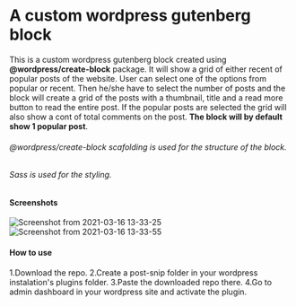 # A custom wordpress gutenberg block

This is a custom wordpress gutenberg block created using **@wordpress/create-block** package. It will show a grid of either recent of popular posts of the website. User can select one of the options from popular or recent. Then he/she have to select the number of posts and the block will create a grid of the posts with a thumbnail, title and a read more button to read the entire post. If the popular posts are selected the grid will also show a cont of total comments on the post.
**The block will by default show 1 popular post**.

###### @wordpress/create-block scafolding is used for the structure of the block.
###### Sass is used for the styling.

#### Screenshots
![Screenshot from 2021-03-16 13-33-25](https://user-images.githubusercontent.com/22026768/111275560-48b70800-865c-11eb-87c0-ae8730100220.png)
![Screenshot from 2021-03-16 13-33-55](https://user-images.githubusercontent.com/22026768/111275563-494f9e80-865c-11eb-9da7-a1abcdc7f1b9.png)

#### How to use
1.Download the repo.
2.Create a post-snip folder in your wordpress instalation's plugins folder.
3.Paste the downloaded repo there.
4.Go to admin dashboard in your wordpress site and activate the plugin.
